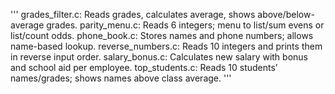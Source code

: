 '''
grades_filter.c: Reads grades, calculates average, shows above/below-average grades.
parity_menu.c: Reads 6 integers; menu to list/sum evens or list/count odds. 
phone_book.c: Stores names and phone numbers; allows name-based lookup. 
reverse_numbers.c: Reads 10 integers and prints them in reverse input order. 
salary_bonus.c: Calculates new salary with bonus and school aid per employee. 
top_students.c: Reads 10 students’ names/grades; shows names above class average.
'''
